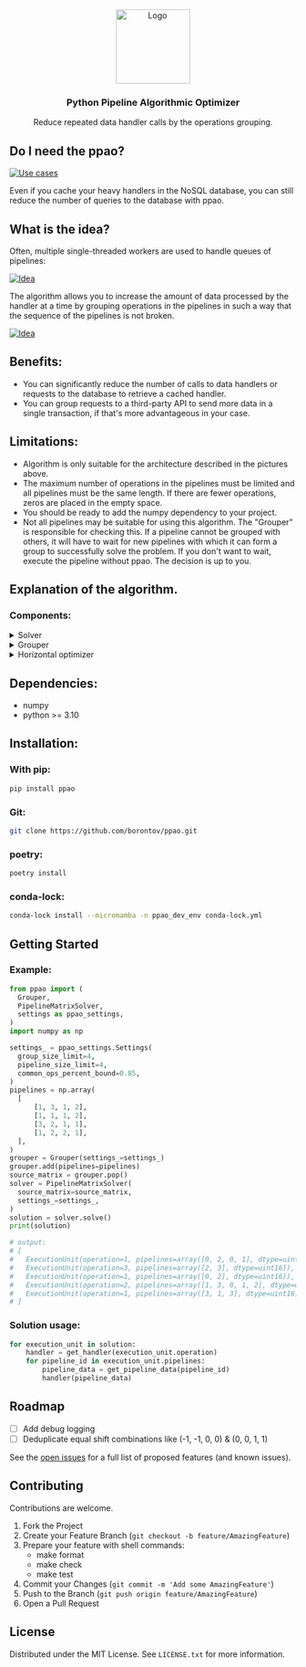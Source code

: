 
<div align="center">
    <img src="images/ppao.png" alt="Logo" height="130">

  <h3 align="center">Python Pipeline Algorithmic Optimizer</h3>

  <p align="center">
    Reduce repeated data handler calls by the operations grouping.

  </p>
</div>


## Do I need the ppao?
[![Use cases][use-cases-pic]]()

Even if you cache your heavy handlers in the NoSQL database, you can still reduce the number of queries to the database with ppao.
## What is the idea?
Often, multiple single-threaded workers are used to handle queues of pipelines:

[![Idea][idea-pic]]()

The algorithm allows you to increase the amount of data processed by the handler at a time by grouping operations in the pipelines in such a way that the sequence of the pipelines is not broken.

[![Idea][idea-2-pic]]()

## Benefits:
* You can significantly reduce the number of calls to data handlers or requests to the database to retrieve a cached handler.
* You can group requests to a third-party API to send more data in a single transaction, if that's more advantageous in your case.

## Limitations:
* Algorithm is only suitable for the architecture described in the pictures above.
* The maximum number of operations in the pipelines must be limited and all pipelines must be the same length. If there are fewer operations, zeros are placed in the empty space.
* You should be ready to add the numpy dependency to your project.
* Not all pipelines may be suitable for using this algorithm. The "Grouper" is responsible for checking this. If a pipeline cannot be grouped with others, it will have to wait for new pipelines with which it can form a group to successfully solve the problem. If you don't want to wait, execute the pipeline without ppao. The decision is up to you.


## Explanation of the algorithm.
### Components:
<details>
  <summary>Solver</summary>

[![Solver][solver-pic]]()
</details>

<details>
  <summary>Grouper</summary>

[![Grouper][grouper-pic]]()
</details>

<details>
  <summary>Horizontal optimizer</summary>

[![Horizontal Optimizer][horizontal-optimizer-pic]]()
</details>

## Dependencies:
* numpy
* python >= 3.10

## Installation:

### With pip:
   ```sh
   pip install ppao
   ```

### Git:
   ```sh
   git clone https://github.com/borontov/ppao.git
   ```

### poetry:

   ```sh
   poetry install
   ```

### conda-lock:

   ```sh
   conda-lock install --micromamba -n ppao_dev_env conda-lock.yml
   ```

## Getting Started

### Example:

  ```python
from ppao import (
    Grouper,
    PipelineMatrixSolver,
    settings as ppao_settings,
)
import numpy as np

settings_ = ppao_settings.Settings(
    group_size_limit=4,
    pipeline_size_limit=4,
    common_ops_percent_bound=0.85,
)
pipelines = np.array(
    [
        [1, 3, 1, 2],
        [1, 1, 1, 2],
        [3, 2, 1, 1],
        [1, 2, 2, 1],
    ],
)
grouper = Grouper(settings_=settings_)
grouper.add(pipelines=pipelines)
source_matrix = grouper.pop()
solver = PipelineMatrixSolver(
    source_matrix=source_matrix,
    settings_=settings_,
)
solution = solver.solve()
print(solution)

# output:
# [
#   ExecutionUnit(operation=1, pipelines=array([0, 2, 0, 1], dtype=uint16)),
#   ExecutionUnit(operation=3, pipelines=array([2, 3], dtype=uint16)),
#   ExecutionUnit(operation=1, pipelines=array([0, 2], dtype=uint16)),
#   ExecutionUnit(operation=2, pipelines=array([1, 3, 0, 1, 2], dtype=uint16)),
#   ExecutionUnit(operation=1, pipelines=array([3, 1, 3], dtype=uint16))
# ]
  ```

### Solution usage:

```python
for execution_unit in solution:
    handler = get_handler(execution_unit.operation)
    for pipeline_id in execution_unit.pipelines:
        pipeline_data = get_pipeline_data(pipeline_id)
        handler(pipeline_data)
```


## Roadmap

- [ ] Add debug logging
- [ ] Deduplicate equal shift combinations like (-1, -1, 0, 0) & (0, 0, 1, 1)

See the [open issues](https://github.com/othneildrew/Best-README-Template/issues) for a full list of proposed features (and known issues).





## Contributing

Contributions are welcome.

1. Fork the Project
2. Create your Feature Branch (`git checkout -b feature/AmazingFeature`)
3. Prepare your feature with shell commands:
   * make format
   * make check
   * make test
4. Commit your Changes (`git commit -m 'Add some AmazingFeature'`)
5. Push to the Branch (`git push origin feature/AmazingFeature`)
6. Open a Pull Request

## License

Distributed under the MIT License. See `LICENSE.txt` for more information.

[use-cases-pic]: images/use_cases.png
[idea-pic]: images/idea.png
[idea-2-pic]: images/idea_2.png
[solver-pic]: images/solver.png
[grouper-pic]: images/grouper.png
[horizontal-optimizer-pic]: images/horizontal_optimizer.png

